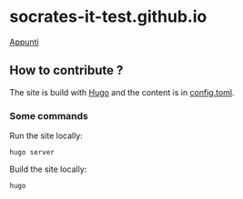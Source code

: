 # socrates-it-test.github.io

[Appunti](docs/appunti.md)

## How to contribute ?

The site is build with [Hugo](https://gohugo.io/) and the content is in [config.toml](config.toml).

### Some commands

Run the site locally:

```shell
hugo server
```

Build the site locally:

```shell
hugo
```
